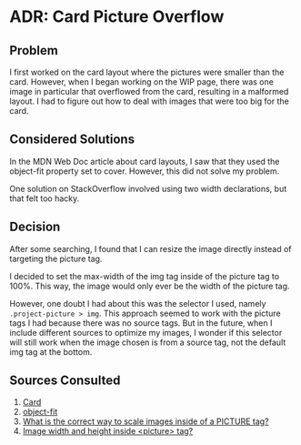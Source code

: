 # ADR: Card Picture Overflow

## Problem

I first worked on the card layout where the pictures were smaller than the card. However, when I began working on the WIP page, there was one image in particular that overflowed from the card, resulting in a malformed layout. I had to figure out how to deal with images that were too big for the card.

## Considered Solutions

In the MDN Web Doc article about card layouts, I saw that they used the object-fit property set to cover. However, this did not solve my problem.

One solution on StackOverflow involved using two width declarations, but that felt too hacky.

## Decision

After some searching, I found that I can resize the image directly instead of targeting the picture tag.

I decided to set the max-width of the img tag inside of the picture tag to 100%. This way, the image would only ever be the width of the picture tag.

However, one doubt I had about this was the selector I used, namely `.project-picture > img`. This approach seemed to work with the picture tags I had because there was no source tags. But in the future, when I include different sources to optimize my images, I wonder if this selector will still work when the image chosen is from a source tag, not the default img tag at the bottom.

## Sources Consulted

1. [Card](https://developer.mozilla.org/en-US/docs/Web/CSS/Layout_cookbook/Card)
2. [object-fit](https://developer.mozilla.org/en-US/docs/Web/CSS/object-fit)
3. [What is the correct way to scale images inside of a PICTURE tag?](https://stackoverflow.com/questions/43036724/what-is-the-correct-way-to-scale-images-inside-of-a-picture-tag)
4. [Image width and height inside \<picture\> tag?](https://stackoverflow.com/questions/67468541/image-width-and-height-inside-picture-tag)
